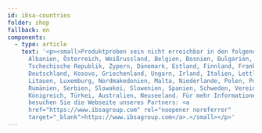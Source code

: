 ```yaml
---
id: ibsa-countries
folder: shop
fallback: en
components:
  - type: article
    text: '<p><small>Produktproben sein nicht erreichbar in den folgenden Ländern:
      Albanien, Österreich, Weißrussland, Belgien, Bosnien, Bulgarien, Kroatien,
      Tschechische Republik, Zypern, Dänemark, Estland, Finnland, Frankreich,
      Deutschland, Kosovo, Griechenland, Ungarn, Irland, Italien, Lettland,
      Litauen, Luxemburg, Nordmakedonien, Malta, Niederlande, Polen, Portugal,
      Rumänien, Serbien, Slowakei, Slowenien, Spanien, Schweden, Vereinigtes
      Königreich, Türkei, Australien, Neuseeland. Für mehr Informationen
      besuchen Sie die Webseite unseres Partners: <a
      href="https://www.ibsagroup.com" rel="noopener noreferrer"
      target="_blank">https://www.ibsagroup.com</a>.</small></p>'
---
```

